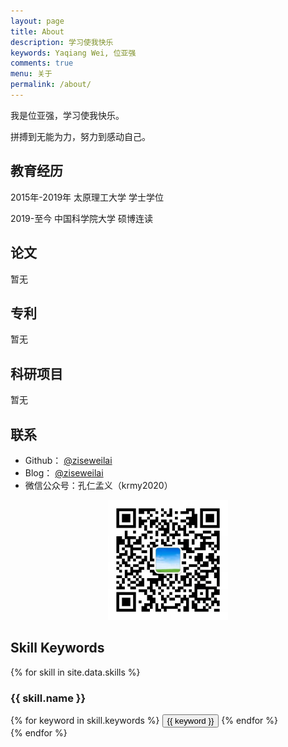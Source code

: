 ```yaml
---
layout: page
title: About
description: 学习使我快乐
keywords: Yaqiang Wei, 位亚强
comments: true
menu: 关于
permalink: /about/
---
```


我是位亚强，学习使我快乐。


拼搏到无能为力，努力到感动自己。

## 教育经历
2015年-2019年  太原理工大学  学士学位

2019-至今      中国科学院大学  硕博连读

## 论文
暂无

## 专利
暂无

## 科研项目
暂无

## 联系

<!--<ul>
{% for website in site.data.social %}
<li>{{website.sitename }}：<a href="{{ website.url }}" target="_blank">@{{ website.name }}</a></li>
{% endfor %}
{% if site.url contains 'https://ziseweilai.github.io/' %}
{% endif %}
</ul>
<li>
微信公众号：<br />
<img style="height:192px;width:192px;border:1px solid lightgrey;" src="{{ assets_base_url }}/assets/images/gongzhonghao.jpg" alt="孔孟圣人" />
<img style="height:192px;width:192px;border:1px solid lightgrey;" src="{{ assets_base_url }}/assets/images/gongzhonghao.jpg" alt="孔孟圣人" />
</li>
{% endif %}
</ul>
<div style="text-align:center"><img src ="https://raw.githubusercontent.com/ziseweilai/ziseweilai.github.io/master/images/pages/gongzhonghao.jpg" /></div>-->
- Github： [@ziseweilai](https://github.com/ziseweilai)
- Blog： [@ziseweilai](https://ziseweilai.github.io)
- 微信公众号：孔仁孟义（krmy2020）
<div align="center"><img width="192px" height="192px" src="https://github.com/ziseweilai/ziseweilai.github.io/raw/master/images/posts/gongzhonghao.jpg"/></div>


## Skill Keywords

{% for skill in site.data.skills %}
### {{ skill.name }}
<div class="btn-inline">
{% for keyword in skill.keywords %}
<button class="btn btn-outline" type="button">{{ keyword }}</button>
{% endfor %}
</div>
{% endfor %}
